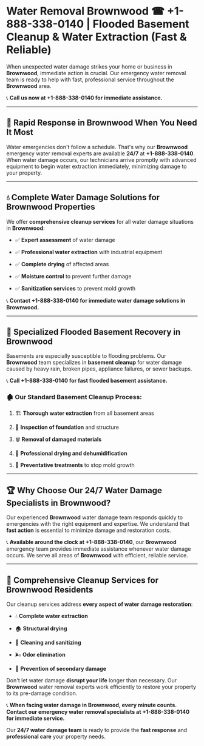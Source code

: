 # Water Removal Brownwood ☎ +1-888-338-0140 | Flooded Basement Cleanup & Water Extraction (Fast & Reliable)

When unexpected water damage strikes your home or business in **Brownwood**, immediate action is crucial. Our emergency water removal team is ready to help with fast, professional service throughout the **Brownwood** area. 

📞 **Call us now at +1-888-338-0140 for immediate assistance.**
---
## 🚀 Rapid Response in Brownwood When You Need It Most
Water emergencies don't follow a schedule. That's why our **Brownwood** emergency water removal experts are available **24/7** at **+1-888-338-0140**. When water damage occurs, our technicians arrive promptly with advanced equipment to begin water extraction immediately, minimizing damage to your property.
---
## 💧 Complete Water Damage Solutions for Brownwood Properties
We offer **comprehensive cleanup services** for all water damage situations in **Brownwood**:
- ✅ **Expert assessment** of water damage  
- ✅ **Professional water extraction** with industrial equipment  
- ✅ **Complete drying** of affected areas  
- ✅ **Moisture control** to prevent further damage  
- ✅ **Sanitization services** to prevent mold growth  
📞 **Contact +1-888-338-0140 for immediate water damage solutions in Brownwood.**
---
## 🌊 Specialized Flooded Basement Recovery in Brownwood
Basements are especially susceptible to flooding problems. Our **Brownwood** team specializes in **basement cleanup** for water damage caused by heavy rain, broken pipes, appliance failures, or sewer backups. 
📞 **Call +1-888-338-0140 for fast flooded basement assistance.**
### 🏚️ Our Standard Basement Cleanup Process:
1. 🏗️ **Thorough water extraction** from all basement areas  
2. 🔎 **Inspection of foundation** and structure  
3. 🗑️ **Removal of damaged materials**  
4. 💨 **Professional drying and dehumidification**  
5. 🚫 **Preventative treatments** to stop mold growth  
---
## 🏆 Why Choose Our 24/7 Water Damage Specialists in Brownwood?
Our experienced **Brownwood** water damage team responds quickly to emergencies with the right equipment and expertise. We understand that **fast action** is essential to minimize damage and restoration costs.
📞 **Available around the clock at +1-888-338-0140**, our **Brownwood** emergency team provides immediate assistance whenever water damage occurs. We serve all areas of **Brownwood** with efficient, reliable service.
---
## 🧹 Comprehensive Cleanup Services for Brownwood Residents
Our cleanup services address **every aspect of water damage restoration**:
- 💧 **Complete water extraction**  
- 🏠 **Structural drying**  
- 🧼 **Cleaning and sanitizing**  
- 🌬️ **Odor elimination**  
- 🚫 **Prevention of secondary damage**  
Don't let water damage **disrupt your life** longer than necessary. Our **Brownwood** water removal experts work efficiently to restore your property to its pre-damage condition.
📞 **When facing water damage in Brownwood, every minute counts. Contact our emergency water removal specialists at +1-888-338-0140 for immediate service.**
Our **24/7 water damage team** is ready to provide the **fast response** and **professional care** your property needs.
